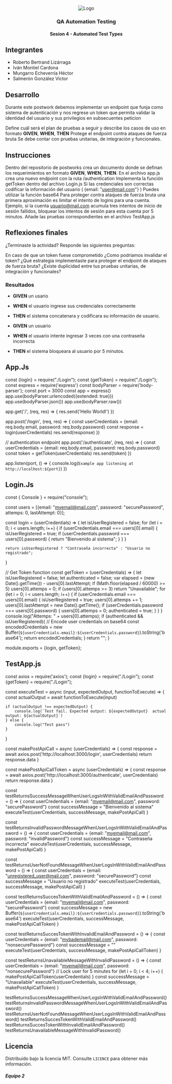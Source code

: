 <!-- PROJECT LOGO -->
<br />
<p align="center">
  <a>
    <img src="https://upload.wikimedia.org/wikipedia/commons/4/43/Cognizant_logo_2022.svg" alt="Logo">
  </a>

<h3 align="center">QA Automation Testing</h3>
<h4 align="center">Sesion 4 - Automated Test Types</h4>

## Integrantes

* Roberto Bertrand Lizárraga
* Iván Montiel Cardona
* Mungarro Echeverría Héctor
* Salmerón González Victor

## Desarrollo

Durante este postwork debemos implementar un endpoint que funja como sistema de autenticación y nos regrese un token que permita validar la identidad del usuario y sus privilegios en subsecuentes peticion

Define cuál será el plan de pruebas a seguir y describe los casos de uso en formato **GIVEN**, **WHEN**, **THEN**
Protege el endpoint contra ataques de fuerza bruta
Se debe contar con pruebas unitarias, de integración y funcionales.

## Instrucciones

Dentro del repositorio de postworks crea un documento donde se definan los requerimientos en formato **GIVEN**, **WHEN**, **THEN**.
En el archivo app.js crea una nuevo endpoint con la ruta /authentication
Implementa la función getToken dentro del archivo Login.js
Si las credenciales son correctas codificar la información del usuario ( {email: "user@mail.com"} ) Puedes utilizar la función base64
Para proteger contra ataques de fuerza bruta una primera aproximación es limitar el intento de logins para una cuenta. Ejemplo, si la cuenta usuario@mail.com acumula tres intentos de inicio de sesión fallidos, bloquear los intentos de sesión para esta cuenta por 5 minutos.
Añade las pruebas correspondientes en el archivo TestApp.js

## Reflexiones finales

¿Terminaste la actividad? Responde las siguientes preguntas:

En caso de que un token fuese comprometido ¿Como podríamos invalidar el token?
¿Qué estrategia implementaste para proteger el endpoint de ataques de fuerza bruta?
¿Existe duplicidad entre tus pruebas unitarias, de integración y funcionales?

### Resultados

* **GIVEN** un usario
* **WHEN** el usuario ingrese sus credenciales correctamente
* **THEN** el sistema concatenara y codificara su información de usuario.

* **GIVEN** un usuario
* **WHEN** el usuario intente ingresar 3 veces con una contraseña incorrecta
* **THEN** el sistema bloqueara al usuario por 5 minutos.

## App.Js

const {login} = require("./Login");
const {getToken} = require("./Login");
const express = require('express')
const bodyParser = require('body-parser');
const port = 3000
const app = express()
app.use(bodyParser.urlencoded({extended: true}))
app.use(bodyParser.json())
app.use(bodyParser.raw())

app.get('/', (req, res) => {
    res.send('Hello World!')
})

app.post('/login', (req, res) => {
    const userCredentials = {email: req.body.email, password: req.body.password}
    const response = login(userCredentials)
    res.send(response)
})

// authentication endpoint
app.post('/authenticate', (req, res) => {
    const userCredentials = {email: req.body.email, password: req.body.password}
    const token = getToken(userCredentials)
    res.send(token)
})

app.listen(port, () => {
    console.log(`Example app listening at http://localhost:${port}`)
})

## Login.Js

const { Console } = require("console");

const users = [{email: "myemail@mail.com", password: "securePassword", attemps: 0, lastAttempt: 0}];

const login = (userCredentials) => {
    let isUserRegistered = false;
    for (let i = 0; i < users.length; i++) {
        if (userCredentials.email === users[0].email) {
            isUserRegistered = true;
            if (userCredentials.password === users[0].password) {
                return "Bienvenido al sistema";
            }
        }
    }

    return isUserRegistered ? "Contraseña incorrecta" : "Usuario no registrado";
}

// Get Token function
const getToken = (userCredentials) => {
    let isUserRegistered = false;
    let authenticated = false;
    var elapsed = (new Date().getTime()) - users[0].lastAttempt;
    if (Math.floor(elapsed / 60000) >= 5) users[0].attemps = 0;
    if (users[0].attemps >= 3) return "Unavailable";
    for (let i = 0; i < users.length; i++) {
        if (userCredentials.email === users[0].email) {
            isUserRegistered = true;
            users[0].attemps += 1;
            users[0].lastAttempt = new Date().getTime();
            if (userCredentials.password === users[0].password) {
                users[0].attemps = 0;
                authenticated = true;
            }
        }
    }
    console.log("Attemps: " + users[0].attemps);
    if (authenticated && isUserRegistered){
        // Encode user credentials on base64
        const encodedCredentials = new Buffer(`${userCredentials.email}:${userCredentials.password}`).toString('base64');
        return encodedCredentials;
    }
    return "";
}

module.exports = {login, getToken};

## TestApp.js

const axios = require('axios');
const {login} = require("./Login");
const {getToken} = require("./Login");
	
const executeTest = async (input, expectedOutput, functionToExecute) => {
    const actualOutput = await functionToExecute(input)

    if (actualOutput !== expectedOutput) {
        console.log(`Test fail. Expected output: ${expectedOutput}  actual output: ${actualOutput}`)
    } else {
        console.log("Test pass")
    }
}

const makePostApiCall = async (userCredentials) => {
    const response = await axios.post('http://localhost:3000/login', userCredentials)
    return response.data
}

const makePostApiCallToken = async (userCredentials) => {
    const response = await axios.post('http://localhost:3000/authenticate', userCredentials)
    return response.data
}

const testReturnsSuccessMessageWhenUserLogsInWithValidEmailAndPassword = () => {
    const userCredentials = {email: "myemail@mail.com", password: "securePassword"}
    const successMessage = "Bienvenido al sistema"
    executeTest(userCredentials, successMessage, makePostApiCall)
}

const testReturnsInvalidPasswordMessageWhenUserLogsInWithValidEmailAndPassword = () => {
    const userCredentials = {email: "myemail@mail.com", password: "invalidPassword"}
    const successMessage = "Contraseña incorrecta"
    executeTest(userCredentials, successMessage, makePostApiCall)
}

const testReturnsUserNotFoundMessageWhenUserLogsInWithValidEmailAndPassword = () => {
    const userCredentials = {email: "unregistered_user@mail.com", password: "securePassword"}
    const successMessage = "Usuario no registrado"
    executeTest(userCredentials, successMessage, makePostApiCall)
}

const testReturnsSuccesTokenWithValidEmailAndPassword = () => {
    const userCredentials = {email: "myemail@mail.com", password: "securePassword"}
    const successMessage = new Buffer(`${userCredentials.email}:${userCredentials.password}`).toString('base64')
    executeTest(userCredentials, successMessage, makePostApiCallToken)
}

const testReturnsSuccesTokenWithInvalidEmailAndPassword = () => {
    const userCredentials = {email: "mybademail@mail.com", password: "nonsecurePassword"}
    const successMessage = ""
    executeTest(userCredentials, successMessage, makePostApiCallToken)
}

const testReturnsUnavailableMessageWithInvalidPassword = () => {
    const userCredentials = {email: "myemail@mail.com", password: "nonsecurePassword"}
    // Lock user for 5 minutes
    for (let i = 0; i < 4; i++) {
        makePostApiCallToken(userCredentials)
    }
    const successMessage = "Unavailable"
    executeTest(userCredentials, successMessage, makePostApiCallToken)
}

testReturnsSuccessMessageWhenUserLogsInWithValidEmailAndPassword()
testReturnsInvalidPasswordMessageWhenUserLogsInWithValidEmailAndPassword()
testReturnsUserNotFoundMessageWhenUserLogsInWithValidEmailAndPassword()
testReturnsSuccesTokenWithValidEmailAndPassword()
testReturnsSuccesTokenWithInvalidEmailAndPassword()
testReturnsUnavailableMessageWithInvalidPassword()

## Licencia
Distribuido bajo la licencia MIT. Consulte `LICENCE` para obtener más información.

##### Equipo 2